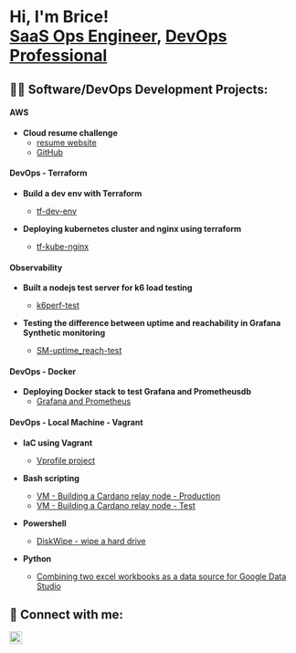 <h1>Hi, I'm Brice! <br/><a href="https://github.com/deresolution20">SaaS Ops Engineer</a>, <a href="https://www.linkedin.com/in/briceneal/">DevOps Professional</a> </h1>

<h2>👨‍💻 Software/DevOps Development Projects:</h2>

<h4>AWS </h4>

- <b>Cloud resume challenge</b>
  - [resume website](http://resume.deresolution22.com/)
  - [GitHub](https://github.com/deresolution20/cloud-resume-challenge-tf)

<h4>DevOps - Terraform</h4>

- <b>Build a dev env with Terraform </b>
  - [tf-dev-env](https://github.com/deresolution20/tf-dev-env/tree/main)
  
- <b>Deploying kubernetes cluster and nginx using terraform </b>
  - [tf-kube-nginx](https://github.com/deresolution20/tf-deploy-nginix-kubernetes)

<h4>Observability</h4>

- <b> Built a nodejs test server for k6 load testing </b>
  - [k6perf-test](https://github.com/deresolution20/k6perf-test)

- <b> Testing the difference between uptime and reachability in Grafana Synthetic monitoring </b>
  - [SM-uptime_reach-test](https://github.com/deresolution20/Grafana_synth-monit-uptime_lab/tree/main)
 
<h4>DevOps - Docker</h4>

- <b>Deploying Docker stack to test Grafana and Prometheusdb</b>
  - [Grafana and Prometheus](https://github.com/deresolution20/grafana-test)

<h4>DevOps - Local Machine - Vagrant</h4>

- <b>IaC using Vagrant</b>
  - [Vprofile project](https://github.com/deresolution20/vprofile-project/tree/automated)


- <b>Bash scripting</b>
  - [VM - Building a Cardano relay node - Production](https://github.com/deresolution20/Cardano-Mainnet-Relay-Node)
  - [VM - Building a Cardano relay node - Test](https://github.com/deresolution20/Cardano-TestNet-Relay-node)
- <b>Powershell</b>
  - [DiskWipe - wipe a hard drive](https://github.com/deresolution20/DiskWipe.Powershell)
- <b>Python</b>
  - [Combining two excel workbooks as a data source for Google Data Studio](https://github.com/deresolution20/Google-Colab-combine-two-excel-wbks)


<h2> 🤳 Connect with me:</h2>

[<img align="left" alt="BriceNeal | LinkedIn" width="22px" src="https://cdn.jsdelivr.net/npm/simple-icons@v3/icons/linkedin.svg" />][linkedin]

[linkedin]: https://linkedin.com/in/briceneal

<!--

Here are some ideas to get you started:

- 🔭 I’m currently working on ...
- 🌱 I’m currently learning ...
- 👯 I’m looking to collaborate on ...
- 🤔 I’m looking for help with ...
- 💬 Ask me about ...
- 📫 How to reach me: ...
- 😄 Pronouns: ...
- ⚡ Fun fact: ...
-->
